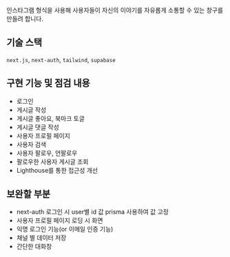 인스타그램 형식을 사용해 사용자들이 자신의 이야기를 자유롭게 소통할 수 있는 창구를 만들려 합니다.

## 기술 스택

`next.js`, `next-auth`, `tailwind`, `supabase`

## 구현 기능 및 점검 내용

- 로그인
- 게시글 작성
- 게시글 좋아요, 북마크 토글
- 게시글 댓글 작성
- 사용자 프로필 페이지
- 사용자 검색
- 사용자 팔로우, 언팔로우
- 팔로우한 사용자 게시글 조회
- Lighthouse를 통한 접근성 개선

## 보완할 부분

- next-auth 로그인 시 user별 id 값 prisma 사용하여 값 고정
- 사용자 프로필 페이지 로딩 시 화면
- 익명 로그인 기능(or 이메일 인증 기능)
- 채널 별 데이터 저장
- 간단한 대화창
